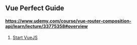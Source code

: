## Vue Perfect Guide

#### https://www.udemy.com/course/vue-router-composition-api/learn/lecture/33775358#overview

1. [Start VueJS](./01.%20start/README.md)
